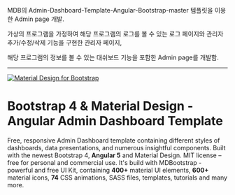 MDB의 Admin-Dashboard-Template-Angular-Bootstrap-master 템플릿을 이용한 Admin page 개발.

가상의 프로그램을 가정하여 해당 프로그램의 로그를 볼 수 있는 로그 페이지와 관리자 추가/수정/삭제 기능을 구현한 관리자 페이지,

해당 프로그램의 정보를 볼 수 있는 대쉬보드 기능을 포함한 Admin page를 개발함.

---------------------------------------------------------------------------------------------------

[![Material Design for Bootstrap](https://mdbootstrap.com/wp-content/uploads/2018/03/admin-angular.png)](https://mdbootstrap.com/freebies/angular-admin-dashboard-template-angular-5-material-design/)

# Bootstrap 4 & Material Design - Angular Admin Dashboard Template

Free, responsive Admin Dashboard template containing different styles of dashboards, data presentations, and numerous insightful components. Built with the newest Bootstrap 4, **Angular 5** and Material Design. MIT license – free for personal and commercial use. It's build with MDBootstrap - powerful and free UI Kit, containing **400+** material UI elements, **600+** material icons, **74** CSS animations, SASS files, templates, tutorials and many more.
